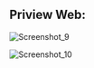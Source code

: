 ## Priview Web:
![Screenshot_9](https://github.com/VsalCode/Athalla-Shop/assets/115516624/5033c6ff-e9ff-454f-b5e7-ef612ceeecec)

![Screenshot_10](https://github.com/VsalCode/Athalla-Shop/assets/115516624/265cb220-30c7-4c77-8553-e856294dd564)
